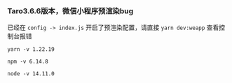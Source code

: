 ### Taro3.6.6版本，微信小程序预渲染bug

已经在 `config -> index.js` 开启了预渲染配置，请直接 `yarn dev:weapp` 查看控制台报错

`yarn -v 1.22.19`

`npm -v 6.14.8 `

`node -v 14.11.0`
